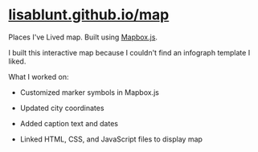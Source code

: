 [lisablunt.github.io/map](http://lisablunt.github.io/map)
==============

Places I've Lived map. Built using [Mapbox.js](https://www.mapbox.com/mapbox.js/api/v3.1.1/). 

I built this interactive map because I couldn't find an infograph template I liked.

What I worked on:

* Customized marker symbols in Mapbox.js

* Updated city coordinates

* Added caption text and dates

* Linked HTML, CSS, and JavaScript files to display map

